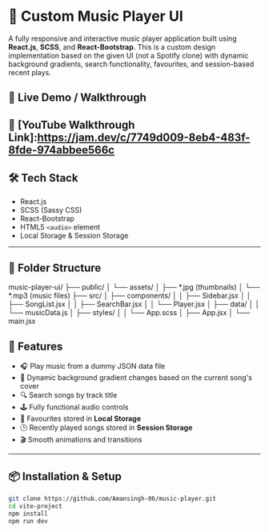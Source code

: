 # 🎵 Custom Music Player UI

A fully responsive and interactive music player application built using **React.js**, **SCSS**, and **React-Bootstrap**. This is a custom design implementation based on the given UI (not a Spotify clone) with dynamic background gradients, search functionality, favourites, and session-based recent plays.

## 🚀 Live Demo / Walkthrough

🔗 [YouTube Walkthrough Link]:https://jam.dev/c/7749d009-8eb4-483f-8fde-974abbee566c  
---

## 🛠️ Tech Stack

- React.js
- SCSS (Sassy CSS)
- React-Bootstrap
- HTML5 `<audio>` element
- Local Storage & Session Storage

---

## 📁 Folder Structure

music-player-ui/ ├── public/ │ └── assets/ │ ├── *.jpg (thumbnails) │ └── *.mp3 (music files) ├── src/ │ ├── components/ │ │ ├── Sidebar.jsx │ │ ├── SongList.jsx │ │ ├── SearchBar.jsx │ │ └── Player.jsx │ ├── data/ │ │ └── musicData.js │ ├── styles/ │ │ └── App.scss │ ├── App.jsx │ └── main.jsx


## 🔑 Features

- 🎧 Play music from a dummy JSON data file
- 🎨 Dynamic background gradient changes based on the current song's cover
- 🔍 Search songs by track title
- 🕹️ Fully functional audio controls
- 💾 Favourites stored in **Local Storage**
- 🕒 Recently played songs stored in **Session Storage**
- 🎬 Smooth animations and transitions

---

## 📦 Installation & Setup

```bash
git clone https://github.com/Amansingh-06/music-player.git
cd vite-project
npm install
npm run dev
